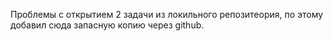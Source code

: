 Проблемы с открытием 2 задачи из локильного репозитеория, по этому добавил сюда запасную копию через github.
